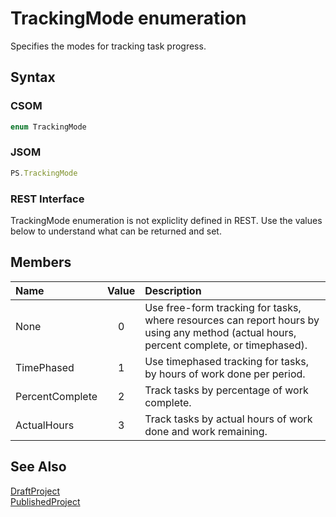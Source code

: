 [comment]: # (Name:TrackingMode)
[comment]: # (Name:Microsoft.Office.Project.Server.Library.PSTrackingModeEnum)
[comment]: # (Type:Enum)
[comment]: # (Status:Verifed)

# <a name="name"></a>TrackingMode enumeration

<a name="description"></a>Specifies the modes for tracking task progress.

## <a name="syntax"></a>Syntax

### CSOM

```C#
enum TrackingMode 
```
### JSOM

```JavaScript
PS.TrackingMode
```
### REST Interface

TrackingMode enumeration is not expliclity defined in REST.  Use the values below to understand what can be returned and set.

## <a name="members"></a>Members

<a name="enumMembers"></a>

|**Name**|**Value**|**Description**|
|:------ |:----: |:----- |
|<a name="None"></a>None|0|Use free-form tracking for tasks, where resources can report hours by using any method (actual hours, percent complete, or timephased).|
|<a name="TimePhased"></a>TimePhased|1|Use timephased tracking for tasks, by hours of work done per period.|
|<a name="PercentComplete"></a>PercentComplete|2|Track tasks by percentage of work complete.|
|<a name="ActualHours"></a>ActualHours|3|Track tasks by actual hours of work done and work remaining.|

## <a name="seeAlso"></a>See Also

[DraftProject](DraftProject.md)<br/>
[PublishedProject](PublishedProject.md)<br/>

